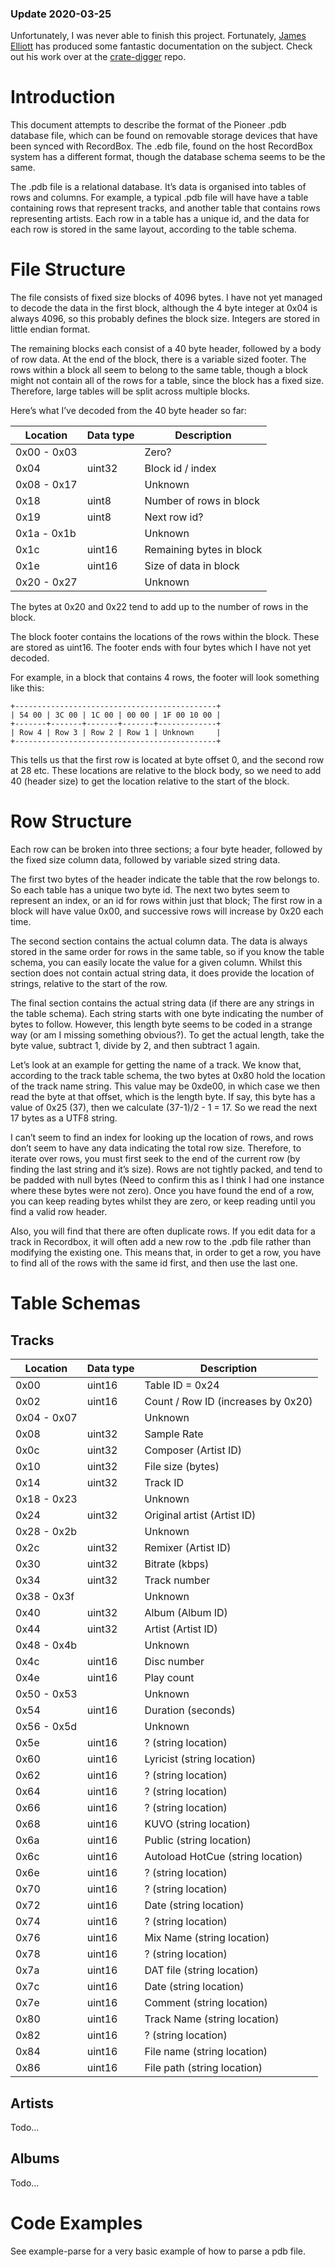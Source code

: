 ### Update 2020-03-25
Unfortunately, I was never able to finish this project. Fortunately, [James Elliott](https://github.com/brunchboy) has produced some fantastic documentation on the subject. Check out his work over at the [crate-digger](https://github.com/Deep-Symmetry/crate-digger) repo.

# Introduction
This document attempts to describe the format of the Pioneer .pdb database file, which can be found on removable storage devices that have been synced with RecordBox. The .edb file, found on the host RecordBox system has a different format, though the database schema seems to be the same.

The .pdb file is a relational database. It’s data is organised into tables of rows and columns. For example, a typical .pdb file will have have a table containing rows that represent tracks, and another table that contains rows representing artists. Each row in a table has a unique id, and the data for each row is stored in the same layout, according to the table schema.


# File Structure

The file consists of fixed size blocks of 4096 bytes. I have not yet managed to decode the data in the first block, although the 4 byte integer at 0x04 is always 4096, so this probably defines the block size. Integers are stored in little endian format.

The remaining blocks each consist of a 40 byte header, followed by a body of row data. At the end of the block, there is a variable sized footer. The rows within a block all seem to belong to the same table, though a block might not contain all of the rows for a table, since the block has a fixed size. Therefore, large tables will be split across multiple blocks.

Here’s what I’ve decoded from the 40 byte header so far:

| Location    | Data type | Description             |
| ----------- | --------- | ----------------------- |
| 0x00 - 0x03 |           | Zero?                   |
| 0x04        | uint32    | Block id / index        |
| 0x08 - 0x17 |           | Unknown                 |
| 0x18        | uint8     | Number of rows in block |
| 0x19        | uint8     | Next row id?            |
| 0x1a - 0x1b |           | Unknown                 |
| 0x1c        | uint16    | Remaining bytes in block|
| 0x1e        | uint16    | Size of data in block   |
| 0x20 - 0x27 |           | Unknown                 |

The bytes at 0x20 and 0x22 tend to add up to the number of rows in the block.

The block footer contains the locations of the rows within the block. These are stored as uint16. The footer ends with four bytes which I have not yet decoded.

For example, in a block that contains 4 rows, the footer will look something like this:

```
+---------------------------------------------+
| 54 00 | 3C 00 | 1C 00 | 00 00 | 1F 00 10 00 |
+-------+-------+-------+-------+-------------+
| Row 4 | Row 3 | Row 2 | Row 1 | Unknown     |
+---------------------------------------------+
```

This tells us that the first row is located at byte offset 0, and the second row at 28 etc. These locations are relative to the block body, so we need to add 40 (header size) to get the location relative to the start of the block.

# Row Structure

Each row can be broken into three sections; a four byte header, followed by the fixed size column data, followed by variable sized string data.

The first two bytes of the header indicate the table that the row belongs to. So each table has a unique two byte id. The next two bytes seem to represent an index, or an id for rows within just that block; The first row in a block will have value 0x00, and successive rows will increase by 0x20 each time.

The second section contains the actual column data. The data is always stored in the same order for rows in the same table, so if you know the table schema, you can easily locate the value for a given column. Whilst this section does not contain actual string data, it does provide the location of strings, relative to the start of the row.

The final section contains the actual string data (if there are any strings in the table schema). Each string starts with one byte indicating the number of bytes to follow. However, this length byte seems to be coded in a strange way (or am I missing something obvious?). To get the actual length, take the byte value, subtract 1, divide by 2, and then subtract 1 again.

Let’s look at an example for getting the name of a track. We know that, according to the track table schema, the two bytes at 0x80 hold the location of the track name string. This value may be 0xde00, in which case we then read the byte at that offset, which is the length byte. If say, this byte has a value of 0x25 (37), then we calculate (37-1)/2 - 1 = 17. So we read the next 17 bytes as a UTF8 string.

I can’t seem to find an index for looking up the location of rows, and rows don’t seem to have any data indicating the total row size. Therefore, to iterate over rows, you must first seek to the end of the current row (by finding the last string and it’s size). Rows are not tightly packed, and tend to be padded with null bytes (Need to confirm this as I think I had one instance where these bytes were not zero). Once you have found the end of a row, you can keep reading bytes whilst they are zero, or keep reading until you find a valid row header.

Also, you will find that there are often duplicate rows. If you edit data for a track in Recordbox, it will often add a new row to the .pdb file rather than modifying the existing one. This means that, in order to get a row, you have to find all of the rows with the same id first, and then use the last one.


# Table Schemas

## Tracks
| Location    | Data type | Description                          |
| --------    | --------- | -----------                          |
| 0x00	      | uint16    | Table ID = 0x24                      |
| 0x02	      | uint16	  | Count / Row ID (increases by 0x20)   |
| 0x04 - 0x07 |           | Unknown                              |
| 0x08        | uint32    | Sample Rate                          |
| 0x0c        | uint32    | Composer (Artist ID)                 |
| 0x10        | uint32    | File size (bytes)                    |
| 0x14        |	uint32	  | Track ID                             |
| 0x18 - 0x23 |	          | Unknown                              |
| 0x24        | uint32    | Original artist (Artist ID)          |
| 0x28 - 0x2b |           | Unknown                              |
| 0x2c        | uint32    | Remixer (Artist ID)                  |
| 0x30        | uint32    | Bitrate (kbps)                       |
| 0x34        | uint32    | Track number                         |
| 0x38 - 0x3f |           |	Unknown                              |
| 0x40        | uint32    | Album (Album ID)                     |
| 0x44        | uint32    | Artist (Artist ID)                   |
| 0x48 - 0x4b |           | Unknown                              |
| 0x4c        |	uint16    |	Disc number                          |
| 0x4e        | uint16    | Play count                           |
| 0x50 - 0x53	|	          | Unknown                              |
| 0x54        | uint16    | Duration (seconds)                   |
| 0x56 - 0x5d |           | Unknown                              |
| 0x5e        |	uint16	  | ? (string location)                  |
| 0x60        |	uint16    |	Lyricist (string location)           |
| 0x62        |	uint16    |	? (string location)                  |
| 0x64	      | uint16    | ? (string location)                  |
| 0x66	      | uint16    | ? (string location)                  |
| 0x68	      | uint16	  | KUVO (string location)               |
| 0x6a	      | uint16	  | Public (string location)             |
| 0x6c	      | uint16	  | Autoload HotCue (string location)    |
| 0x6e	      | uint16	  | ? (string location)                  |
| 0x70	      | uint16	  | ? (string location)                  |
| 0x72	      | uint16	  | Date (string location)               |
| 0x74        | uint16	  | ? (string location)                  |
| 0x76	      | uint16	  | Mix Name (string location)           |
| 0x78	      | uint16	  | ? (string location)                  |
| 0x7a	      | uint16    | DAT file (string location)           |
| 0x7c	      | uint16	  | Date (string location)               |
| 0x7e	      | uint16	  | Comment (string location)            |
| 0x80	      | uint16	  | Track Name (string location)         |
| 0x82	      | uint16	  | ? (string location)                  |
| 0x84	      | uint16	  | File name (string location)          |
| 0x86	      | uint16	  | File path (string location)          |

## Artists
Todo...

## Albums
Todo...


# Code Examples
See example-parse for a very basic example of how to parse a pdb file.
